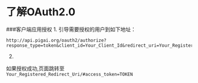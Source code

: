 # 了解OAuth2.0
###客户端应用授权
1.
引导需要授权的用户到如下地址：
```
http://api.pigai.org/oauth2/authorize?response_type=token&client_id=Your_Client_Id&redirect_uri=Your_Registered_Redirect_Uri&state=Your_State"
```
2.
如果授权成功,页面跳转至 `Your_Registered_Redirect_Uri/#access_token=TOKEN`

